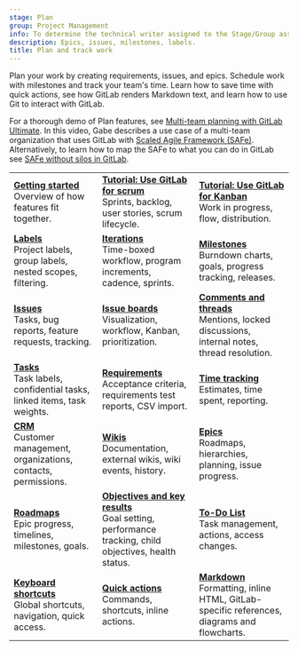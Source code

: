 ```yaml
---
stage: Plan
group: Project Management
info: To determine the technical writer assigned to the Stage/Group associated with this page, see https://handbook.gitlab.com/handbook/product/ux/technical-writing/#assignments
description: Epics, issues, milestones, labels.
title: Plan and track work
---
```


Plan your work by creating requirements, issues, and epics. Schedule work
with milestones and track your team's time. Learn how to save time with
quick actions, see how GitLab renders Markdown text, and learn how to
use Git to interact with GitLab.

<!-- vale gitlab_base.Spelling = NO -->

<i class="fa fa-youtube-play youtube" aria-hidden="true"></i>
For a thorough demo of Plan features, see
[Multi-team planning with GitLab Ultimate](https://www.youtube.com/watch?v=KmASFwSap7c).
In this video, Gabe describes a use case of a multi-team organization that uses GitLab
with [Scaled Agile Framework (SAFe)](https://handbook.gitlab.com/handbook/marketing/brand-and-product-marketing/product-and-solution-marketing/demo/executive-demo/#scaled-agile-framework-safe).
Alternatively, to learn how to map the SAFe to what you can do in GitLab see
[SAFe without silos in GitLab](https://about.gitlab.com/blog/2025/04/08/safe-without-silos-in-gitlab/).

<!-- vale gitlab_base.Spelling = YES -->

| | | |
|--|--|--|
| [**Getting started**](../user/get_started/get_started_planning_work.md)<br>Overview of how features fit together. | [**Tutorial: Use GitLab for scrum**](../tutorials/scrum_events/_index.md)<br>Sprints, backlog, user stories, scrum lifecycle. | [**Tutorial: Use GitLab for Kanban**](../tutorials/kanban/_index.md)<br>Work in progress, flow, distribution. |
| [**Labels**](../user/project/labels.md)<br>Project labels, group labels, nested scopes, filtering. | [**Iterations**](../user/group/iterations/_index.md)<br>Time-boxed workflow, program increments, cadence, sprints. | [**Milestones**](../user/project/milestones/_index.md)<br>Burndown charts, goals, progress tracking, releases. |
| [**Issues**](../user/project/issues/_index.md)<br>Tasks, bug reports, feature requests, tracking. | [**Issue boards**](../user/project/issue_board.md)<br>Visualization, workflow, Kanban, prioritization. | [**Comments and threads**](../user/discussions/_index.md)<br> Mentions, locked discussions, internal notes, thread resolution. |
| [**Tasks**](../user/tasks.md)<br>Task labels, confidential tasks, linked items, task weights. | [**Requirements**](../user/project/requirements/_index.md)<br>Acceptance criteria, requirements test reports, CSV import. | [**Time tracking**](../user/project/time_tracking.md)<br>Estimates, time spent, reporting. |
| [**CRM**](../user/crm/_index.md)<br>Customer management, organizations, contacts, permissions. | [**Wikis**](../user/project/wiki/_index.md)<br>Documentation, external wikis, wiki events, history. | [**Epics**](../user/group/epics/_index.md)<br>Roadmaps, hierarchies, planning, issue progress. |
| [**Roadmaps**](../user/group/roadmap/_index.md)<br>Epic progress, timelines, milestones, goals. | [**Objectives and key results**](../user/okrs.md)<br>Goal setting, performance tracking, child objectives, health status. | [**To-Do List**](../user/todos.md)<br>Task management, actions, access changes. |
| [**Keyboard shortcuts**](../user/shortcuts.md)<br>Global shortcuts, navigation, quick access. | [**Quick actions**](../user/project/quick_actions.md)<br>Commands, shortcuts, inline actions. | [**Markdown**](../user/markdown.md)<br>Formatting, inline HTML, GitLab-specific references, diagrams and flowcharts. |
